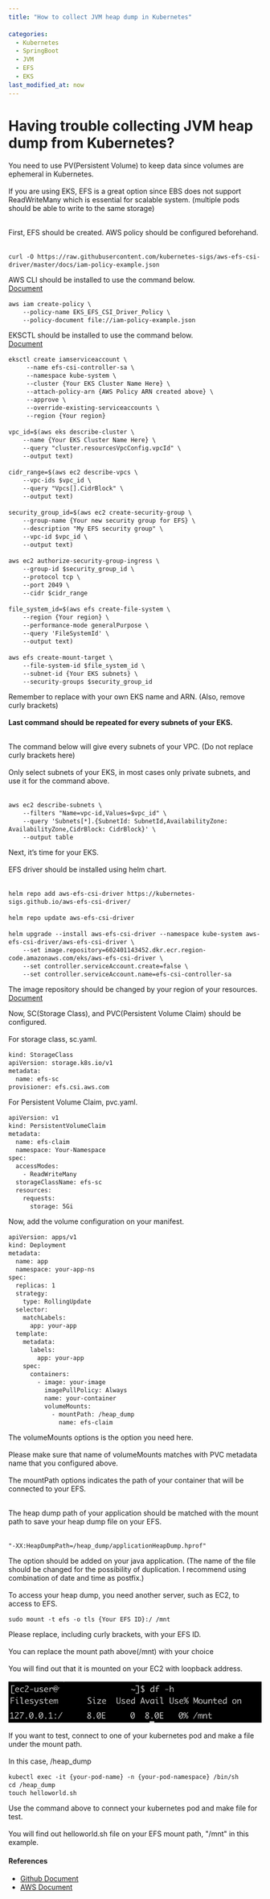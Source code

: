 ```yaml
---
title: "How to collect JVM heap dump in Kubernetes"

categories: 
  - Kubernetes
  - SpringBoot
  - JVM
  - EFS
  - EKS
last_modified_at: now
---
```

# Having trouble collecting JVM heap dump from Kubernetes?
You need to use PV(Persistent Volume) to keep data since volumes are ephemeral in Kubernetes. <br/><br/>
If you are using EKS, EFS is a great option since EBS does not support ReadWriteMany which is essential for scalable system. (multiple pods should be able to write to the same storage) <br/><br/>

First, EFS should be created. AWS policy should be configured beforehand. <br/><br/>

```
curl -O https://raw.githubusercontent.com/kubernetes-sigs/aws-efs-csi-driver/master/docs/iam-policy-example.json
```

AWS CLI should be installed to use the command below.<br/>
[Document](https://docs.aws.amazon.com/cli/latest/userguide/getting-started-install.html)

```
aws iam create-policy \
    --policy-name EKS_EFS_CSI_Driver_Policy \
    --policy-document file://iam-policy-example.json
```

EKSCTL should be installed to use the command below.<br/>
[Document](https://docs.aws.amazon.com/emr/latest/EMR-on-EKS-DevelopmentGuide/setting-up-eksctl.html)

```
eksctl create iamserviceaccount \
     --name efs-csi-controller-sa \
     --namespace kube-system \
     --cluster {Your EKS Cluster Name Here} \
     --attach-policy-arn {AWS Policy ARN created above} \
     --approve \
     --override-existing-serviceaccounts \
     --region {Your region}

vpc_id=$(aws eks describe-cluster \
    --name {Your EKS Cluster Name Here} \
    --query "cluster.resourcesVpcConfig.vpcId" \
    --output text)

cidr_range=$(aws ec2 describe-vpcs \
    --vpc-ids $vpc_id \
    --query "Vpcs[].CidrBlock" \
    --output text)

security_group_id=$(aws ec2 create-security-group \
    --group-name {Your new security group for EFS} \
    --description "My EFS security group" \
    --vpc-id $vpc_id \
    --output text)

aws ec2 authorize-security-group-ingress \
    --group-id $security_group_id \
    --protocol tcp \
    --port 2049 \
    --cidr $cidr_range

file_system_id=$(aws efs create-file-system \
    --region {Your region} \
    --performance-mode generalPurpose \
    --query 'FileSystemId' \
    --output text)

aws efs create-mount-target \
    --file-system-id $file_system_id \
    --subnet-id {Your EKS subnets} \
    --security-groups $security_group_id
```
Remember to replace with your own EKS name and ARN. (Also, remove curly brackets) <br/><br/>
**Last command should be repeated for every subnets of your EKS.** <br/><br/>

The command below will give every subnets of your VPC. (Do not replace curly brackets here) <br/><br/>
Only select subnets of your EKS, in most cases only private subnets, and use it for the command above. <br/><br/>

```
aws ec2 describe-subnets \
    --filters "Name=vpc-id,Values=$vpc_id" \
    --query 'Subnets[*].{SubnetId: SubnetId,AvailabilityZone: AvailabilityZone,CidrBlock: CidrBlock}' \
    --output table
```

Next, it’s time for your EKS.<br/><br/>
EFS driver should be installed using helm chart.<br/><br/>

```
helm repo add aws-efs-csi-driver https://kubernetes-sigs.github.io/aws-efs-csi-driver/

helm repo update aws-efs-csi-driver

helm upgrade --install aws-efs-csi-driver --namespace kube-system aws-efs-csi-driver/aws-efs-csi-driver \
    --set image.repository=602401143452.dkr.ecr.region-code.amazonaws.com/eks/aws-efs-csi-driver \
    --set controller.serviceAccount.create=false \
    --set controller.serviceAccount.name=efs-csi-controller-sa
```

The image repository should be changed by your region of your resources.<br/>
[Document](https://docs.aws.amazon.com/eks/latest/userguide/add-ons-images.html)

Now, SC(Storage Class), and PVC(Persistent Volume Claim) should be configured.<br/><br/>
For storage class, sc.yaml.

```
kind: StorageClass
apiVersion: storage.k8s.io/v1
metadata:
  name: efs-sc
provisioner: efs.csi.aws.com
```

For Persistent Volume Claim, pvc.yaml.

```
apiVersion: v1
kind: PersistentVolumeClaim
metadata:
  name: efs-claim
  namespace: Your-Namespace
spec:
  accessModes:
    - ReadWriteMany
  storageClassName: efs-sc
  resources:
    requests:
      storage: 5Gi
```

Now, add the volume configuration on your manifest.

```
apiVersion: apps/v1
kind: Deployment
metadata:
  name: app
  namespace: your-app-ns
spec:
  replicas: 1
  strategy:
    type: RollingUpdate
  selector:
    matchLabels:
      app: your-app
  template:
    metadata:
      labels:
        app: your-app
    spec:
      containers:
        - image: your-image
          imagePullPolicy: Always
          name: your-container
          volumeMounts:
            - mountPath: /heap_dump
              name: efs-claim
```

The volumeMounts options is the option you need here. <br/><br/>
Please make sure that name of volumeMounts matches with PVC metadata name that you configured above. <br/><br/>
The mountPath options indicates the path of your container that will be connected to your EFS.  <br/><br/>

The heap dump path of your application should be matched with the mount path to save your heap dump file on your EFS. <br/><br/>

```
"-XX:HeapDumpPath=/heap_dump/applicationHeapDump.hprof"
```

The option should be added on your java application. (The name of the file should be changed for the possibility of duplication. I recommend using combination of date and time as postfix.)<br/><br/>
To access your heap dump, you need another server, such as EC2, to access to EFS.

```
sudo mount -t efs -o tls {Your EFS ID}:/ /mnt
```
Please replace, including curly brackets, with your EFS ID. <br/><br/>
You can replace the mount path above(/mnt) with your choice<br/><br/>
You will find out that it is mounted on your EC2 with loopback address. <br/><br/>
![efsMount](/assets/images/efsMount.png)

If you want to test, connect to one of your kubernetes pod and make a file under the mount path. <br/><br/>
In this case, /heap_dump

```
kubectl exec -it {your-pod-name} -n {your-pod-namespace} /bin/sh
cd /heap_dump
touch helloworld.sh
```

Use the command above to connect your kubernetes pod and make file for test. <br/><br/>
You will find out helloworld.sh file on your EFS mount path, "/mnt" in this example.

#### References
  * [Github Document](https://github.com/kubernetes-sigs/aws-efs-csi-driver/blob/master/docs/README.md#installation)
  * [AWS Document](https://aws.amazon.com/ko/blogs/tech/persistent-storage-for-kubernetes/)

